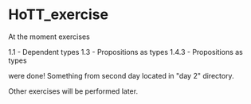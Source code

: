 # HoTT_exercise

At the moment exercises 

  1.1 - Dependent types
  1.3 -  Propositions as types
  1.4.3 - Propositions as types

were done! Something from second day located in "day 2" directory.


Other exercises will be performed later.  
